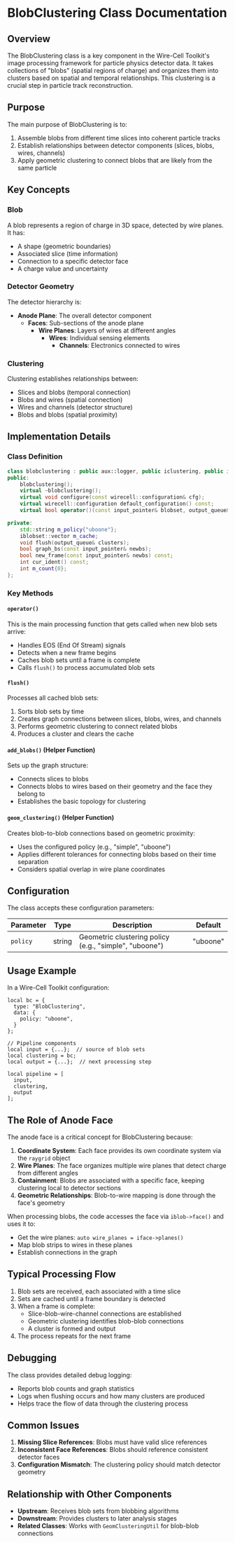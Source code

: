 # BlobClustering Class Documentation

## Overview

The BlobClustering class is a key component in the Wire-Cell Toolkit's image processing framework for particle physics detector data. It takes collections of "blobs" (spatial regions of charge) and organizes them into clusters based on spatial and temporal relationships. This clustering is a crucial step in particle track reconstruction.

## Purpose

The main purpose of BlobClustering is to:

1. Assemble blobs from different time slices into coherent particle tracks
2. Establish relationships between detector components (slices, blobs, wires, channels)
3. Apply geometric clustering to connect blobs that are likely from the same particle

## Key Concepts

### Blob

A blob represents a region of charge in 3D space, detected by wire planes. It has:
- A shape (geometric boundaries)
- Associated slice (time information)
- Connection to a specific detector face
- A charge value and uncertainty

### Detector Geometry

The detector hierarchy is:
- **Anode Plane**: The overall detector component
  - **Faces**: Sub-sections of the anode plane
    - **Wire Planes**: Layers of wires at different angles
      - **Wires**: Individual sensing elements
        - **Channels**: Electronics connected to wires

### Clustering

Clustering establishes relationships between:
- Slices and blobs (temporal connection)
- Blobs and wires (spatial connection)
- Wires and channels (detector structure)
- Blobs and blobs (spatial proximity)

## Implementation Details

### Class Definition

```cpp
class blobclustering : public aux::logger, public iclustering, public iconfigurable {
public:
    blobclustering();
    virtual ~blobclustering();
    virtual void configure(const wirecell::configuration& cfg);
    virtual wirecell::configuration default_configuration() const;
    virtual bool operator()(const input_pointer& blobset, output_queue& clusters);

private:
    std::string m_policy{"uboone"};
    iblobset::vector m_cache;
    void flush(output_queue& clusters);
    bool graph_bs(const input_pointer& newbs);
    bool new_frame(const input_pointer& newbs) const;
    int cur_ident() const;
    int m_count{0};
};
```

### Key Methods

#### `operator()`

This is the main processing function that gets called when new blob sets arrive:
- Handles EOS (End Of Stream) signals
- Detects when a new frame begins
- Caches blob sets until a frame is complete
- Calls `flush()` to process accumulated blob sets

#### `flush()`

Processes all cached blob sets:
1. Sorts blob sets by time
2. Creates graph connections between slices, blobs, wires, and channels
3. Performs geometric clustering to connect related blobs
4. Produces a cluster and clears the cache

#### `add_blobs()` (Helper Function)

Sets up the graph structure:
- Connects slices to blobs
- Connects blobs to wires based on their geometry and the face they belong to
- Establishes the basic topology for clustering

#### `geom_clustering()` (Helper Function)

Creates blob-to-blob connections based on geometric proximity:
- Uses the configured policy (e.g., "simple", "uboone")
- Applies different tolerances for connecting blobs based on their time separation
- Considers spatial overlap in wire plane coordinates

## Configuration

The class accepts these configuration parameters:

| Parameter | Type | Description | Default |
|-----------|------|-------------|---------|
| `policy` | string | Geometric clustering policy (e.g., "simple", "uboone") | "uboone" |

## Usage Example

In a Wire-Cell Toolkit configuration:

```jsonnet
local bc = {
  type: "BlobClustering",
  data: {
    policy: "uboone",
  }
};

// Pipeline components
local input = {...};  // source of blob sets
local clustering = bc;
local output = {...};  // next processing step

local pipeline = [
  input,
  clustering,
  output
];
```

## The Role of Anode Face

The anode face is a critical concept for BlobClustering because:

1. **Coordinate System**: Each face provides its own coordinate system via the `raygrid` object
2. **Wire Planes**: The face organizes multiple wire planes that detect charge from different angles
3. **Containment**: Blobs are associated with a specific face, keeping clustering local to detector sections
4. **Geometric Relationships**: Blob-to-wire mapping is done through the face's geometry

When processing blobs, the code accesses the face via `iblob->face()` and uses it to:
- Get the wire planes: `auto wire_planes = iface->planes()`
- Map blob strips to wires in these planes
- Establish connections in the graph

## Typical Processing Flow

1. Blob sets are received, each associated with a time slice
2. Sets are cached until a frame boundary is detected
3. When a frame is complete:
   - Slice-blob-wire-channel connections are established
   - Geometric clustering identifies blob-blob connections
   - A cluster is formed and output
4. The process repeats for the next frame

## Debugging

The class provides detailed debug logging:
- Reports blob counts and graph statistics
- Logs when flushing occurs and how many clusters are produced
- Helps trace the flow of data through the clustering process

## Common Issues

1. **Missing Slice References**: Blobs must have valid slice references
2. **Inconsistent Face References**: Blobs should reference consistent detector faces
3. **Configuration Mismatch**: The clustering policy should match detector geometry

## Relationship with Other Components

- **Upstream**: Receives blob sets from blobbing algorithms
- **Downstream**: Provides clusters to later analysis stages
- **Related Classes**: Works with `GeomClusteringUtil` for blob-blob connections